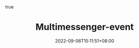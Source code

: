 ---
title: "Multimessenger-event"
date: 2022-09-06T15:11:51+08:00
draft: false
# description
description: "This is meta description"
math: true
---